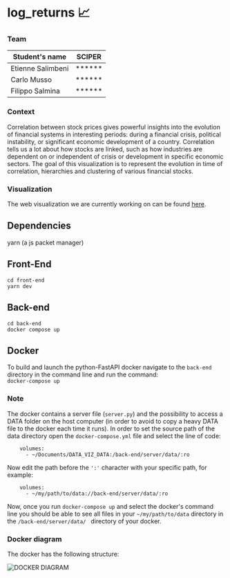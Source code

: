 # log_returns  📈

### Team
| Student's name | SCIPER |
| -------------- | ------ |
| Etienne Salimbeni | ****** | 
| Carlo Musso | ****** |
| Filippo Salmina | ****** |

### Context 
Correlation between stock prices gives powerful insights into the evolution of financial systems in interesting periods: during a financial crisis, political instability, or significant economic development of a country. Correlation tells us a lot about how stocks are linked, such as how industries are dependent on or independent of crisis or development in specific economic sectors. 
The goal of this visualization is to represent the evolution in time of correlation, hierarchies and clustering of various financial stocks.

### Visualization
The web visualization we are currently working on can be found [here](https://log-returns.vercel.app).

## Dependencies

yarn (a js packet manager)


## Front-End

```
cd front-end
yarn dev
```

## Back-end

```
cd back-end
docker compose up
```

## Docker
To build and launch the python-FastAPI docker navigate to the ``` back-end ``` directory in the command line and run the command: \
``` docker-compose up ```

### Note 
The docker contains a server file (``` server.py ```) and the possibility to access a DATA folder on the host computer (in order to avoid to copy a heavy DATA file to the docker each time it runs). In order to set the source path of the data directory open the ```docker-compose.yml``` file and select the line of code:
```
    volumes:
      - ~/Documents/DATA_VIZ_DATA:/back-end/server/data/:ro 
```
Now edit the path before the ``` ':' ``` character with your specific path, for example:
```
    volumes:
      - ~/my/path/to/data://back-end/server/data/:ro 
```

Now, once you run ``` docker-compose up ``` and select the docker's command line you should be able to see all files in your ``` ~/my/path/to/data ``` directory in the ```/back-end/server/data/ ``` directory of your docker. 

### Docker diagram
The docker has the following structure:


![DOCKER DIAGRAM](https://user-images.githubusercontent.com/47753346/161059706-b06bffb8-9fef-4112-8073-e21bffdaa421.jpeg)


